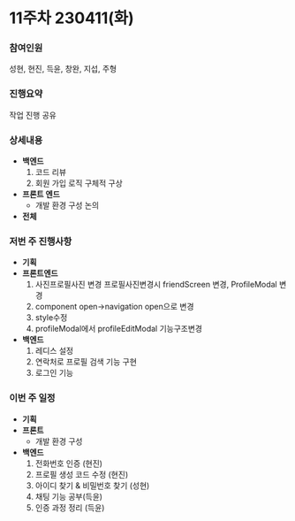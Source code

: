 # 11주차 230411(화)

### 참여인원

성현, 현진, 득윤, 창완, 지섭, 주형

### 진행요약

작업 진행 공유

### 상세내용

* **백엔드**
  1. 코드 리뷰
  2. 회원 가입 로직 구체적 구상
* **프론트 엔드**
  * 개발 환경 구성 논의
* **전체**

### 저번 주 진행사항

* **기획**
* **프론트엔드**
  1. 사진프로필사진 변경 프로필사진변경시 friendScreen 변경, ProfileModal 변경
  2. component open->navigation open으로 변경&#x20;
  3. style수정&#x20;
  4. profileModal에서 profileEditModal 기능구조변경
* **백엔드**
  1. 레디스 설정
  2. 연락처로 프로필 검색 기능 구현
  3. 로그인 기능

### 이번 주 일정

* **기획**
* **프론트**
  * 개발 환경 구성
* **백엔드**
  1. 전화번호 인증 (현진)
  2. 프로필 생성 코드 수정 (현진)
  3. 아이디 찾기 & 비밀번호 찾기 (성현)
  4. 채팅 기능 공부(득윤)
  5. 인증 과정 정리 (득윤)
